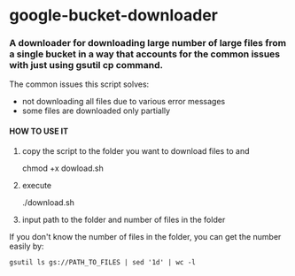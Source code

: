 # google-bucket-downloader

### A downloader for downloading large number of large files from a single bucket in a way that accounts for the common issues with just using gsutil cp command.

The common issues this script solves: 

- not downloading all files due to various error messages
- some files are downloaded only partially

#### HOW TO USE IT

1) copy the script to the folder you want to download files to and 

    chmod +x dowload.sh
    
2) execute 

    ./download.sh
    
3) input path to the folder and number of files in the folder

If you don't know the number of files in the folder, you can get the number easily by: 

    gsutil ls gs://PATH_TO_FILES | sed '1d' | wc -l 
